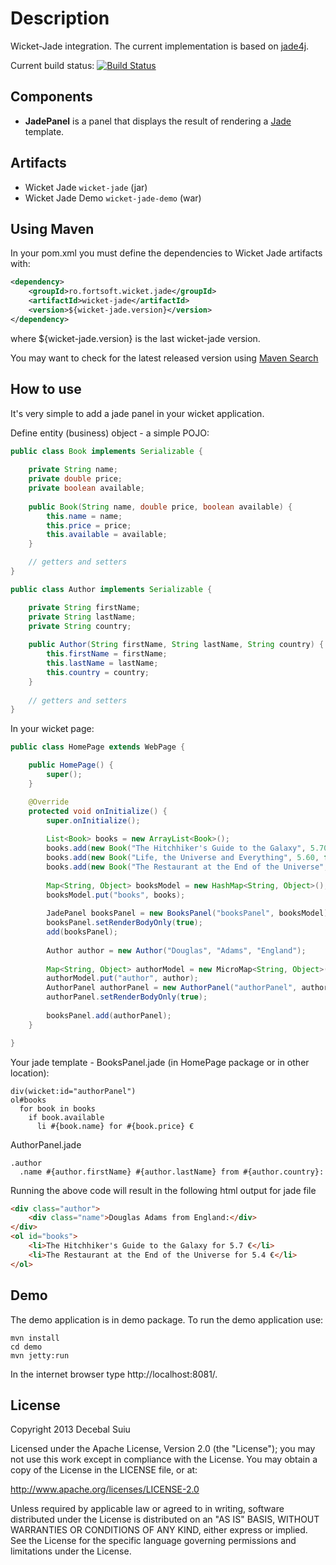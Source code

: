 Description
=====================
Wicket-Jade integration. The current implementation is based on [jade4j](https://github.com/neuland/jade4j).

Current build status: [![Build Status](https://buildhive.cloudbees.com/job/decebals/job/wicket-jade/badge/icon)](https://buildhive.cloudbees.com/job/decebals/job/wicket-jade/)

Components
-------------------
- **JadePanel** is a panel that displays the result of rendering a [Jade](http://jade-lang.com/) template.

Artifacts
-------------------
- Wicket Jade `wicket-jade` (jar)
- Wicket Jade Demo `wicket-jade-demo` (war)

Using Maven
-------------------
In your pom.xml you must define the dependencies to Wicket Jade artifacts with:

```xml
<dependency>
    <groupId>ro.fortsoft.wicket.jade</groupId>
    <artifactId>wicket-jade</artifactId>
    <version>${wicket-jade.version}</version>
</dependency>    
```

where ${wicket-jade.version} is the last wicket-jade version.

You may want to check for the latest released version using [Maven Search](http://search.maven.org/#search%7Cga%7C1%7Cwicket-jade)

How to use
-------------------
It's very simple to add a jade panel in your wicket application.

Define entity (business) object - a simple POJO:

```java
public class Book implements Serializable {
	
	private String name;
	private double price;
	private boolean available;
	
	public Book(String name, double price, boolean available) {
		this.name = name;
		this.price = price;
		this.available = available;
	}

    // getters and setters
}
```

```java
public class Author implements Serializable {

	private String firstName;
	private String lastName;
	private String country;
	
	public Author(String firstName, String lastName, String country) {
		this.firstName = firstName;
		this.lastName = lastName;
		this.country = country;
	}
	
	// getters and setters
}
```

In your wicket page:

```java
public class HomePage extends WebPage {

    public HomePage() {
	    super();		
    }

    @Override
    protected void onInitialize() {
	    super.onInitialize();
	
		List<Book> books = new ArrayList<Book>();
		books.add(new Book("The Hitchhiker's Guide to the Galaxy", 5.70, true));
		books.add(new Book("Life, the Universe and Everything", 5.60, false));
		books.add(new Book("The Restaurant at the End of the Universe", 5.40, true));
		
		Map<String, Object> booksModel = new HashMap<String, Object>();
		booksModel.put("books", books);
		
		JadePanel booksPanel = new BooksPanel("booksPanel", booksModel);
		booksPanel.setRenderBodyOnly(true);
		add(booksPanel);
		
		Author author = new Author("Douglas", "Adams", "England");
		
		Map<String, Object> authorModel = new MicroMap<String, Object>();
		authorModel.put("author", author);
		AuthorPanel authorPanel = new AuthorPanel("authorPanel", authorModel);
		authorPanel.setRenderBodyOnly(true);
		
		booksPanel.add(authorPanel);
    }  

}
```

Your jade template - BooksPanel.jade (in HomePage package or in other location):

```
div(wicket:id="authorPanel")
ol#books
  for book in books
    if book.available
      li #{book.name} for #{book.price} €
```

AuthorPanel.jade

```
.author
  .name #{author.firstName} #{author.lastName} from #{author.country}:
```

Running the above code will result in the following html output for jade file

```html
<div class="author">
	<div class="name">Douglas Adams from England:</div>		
</div>
<ol id="books">
	<li>The Hitchhiker's Guide to the Galaxy for 5.7 €</li>
	<li>The Restaurant at the End of the Universe for 5.4 €</li>
</ol>
```

Demo
-------------------
The demo application is in demo package.
To run the demo application use:  
 
    mvn install
    cd demo
    mvn jetty:run

In the internet browser type http://localhost:8081/.

License
--------------
Copyright 2013 Decebal Suiu
 
Licensed under the Apache License, Version 2.0 (the "License"); you may not use this work except in compliance with
the License. You may obtain a copy of the License in the LICENSE file, or at:
 
http://www.apache.org/licenses/LICENSE-2.0
 
Unless required by applicable law or agreed to in writing, software distributed under the License is distributed on
an "AS IS" BASIS, WITHOUT WARRANTIES OR CONDITIONS OF ANY KIND, either express or implied. See the License for the
specific language governing permissions and limitations under the License.
